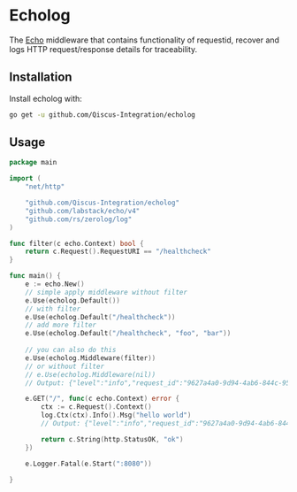 # Echolog
The [Echo](https://github.com/labstack/echo) middleware that contains functionality of requestid, recover and logs HTTP request/response details for traceability.

## Installation
Install echolog with:

```sh
go get -u github.com/Qiscus-Integration/echolog
```

## Usage
```go
package main

import (
	"net/http"

	"github.com/Qiscus-Integration/echolog"
	"github.com/labstack/echo/v4"
	"github.com/rs/zerolog/log"
)

func filter(c echo.Context) bool {
	return c.Request().RequestURI == "/healthcheck"
}

func main() {
	e := echo.New()
	// simple apply middleware without filter
	e.Use(echolog.Default())
	// with filter
	e.Use(echolog.Default("/healthcheck"))
	// add more filter
	e.Use(echolog.Default("/healthcheck", "foo", "bar"))
	
	// you can also do this
	e.Use(echolog.Middleware(filter))
	// or without filter
	// e.Use(echolog.Middleware(nil))
	// Output: {"level":"info","request_id":"9627a4a0-9d94-4ab6-844c-9599c0a15cd0","remote_ip":"[::1]:62542","host":"localhost:8080","method":"GET","path":"/","body":"","status_code":200,"latency":0,"tag":"request","time":"2023-02-19T14:07:37+07:00","message":"success"}

	e.GET("/", func(c echo.Context) error {
		ctx := c.Request().Context()
		log.Ctx(ctx).Info().Msg("hello world")
		// Output: {"level":"info","request_id":"9627a4a0-9d94-4ab6-844c-9599c0a15cd0","time":"2023-02-19T15:06:39+07:00","message":"hello world"}

		return c.String(http.StatusOK, "ok")
	})

	e.Logger.Fatal(e.Start(":8080"))

}

```